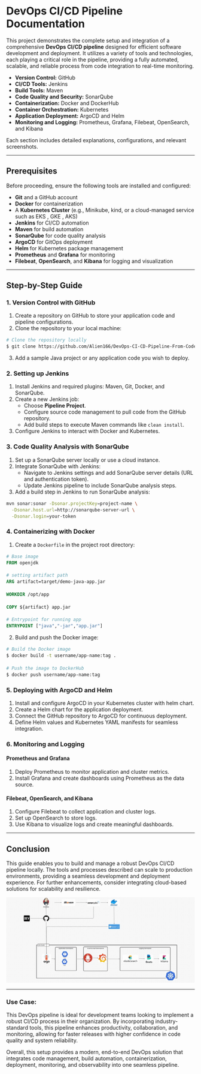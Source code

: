# DevOps CI/CD Pipeline Documentation

This project demonstrates the complete setup and integration of a comprehensive **DevOps CI/CD pipeline** designed for efficient software development and deployment. It utilizes a variety of tools and technologies, each playing a critical role in the pipeline, providing a fully automated, scalable, and reliable process from code integration to real-time monitoring.

- **Version Control:** GitHub
- **CI/CD Tools:** Jenkins
- **Build Tools:** Maven
- **Code Quality and Security:** SonarQube
- **Containerization:** Docker and DockerHub
- **Container Orchestration:** Kubernetes
- **Application Deployment:** ArgoCD and Helm
- **Monitoring and Logging:** Prometheus, Grafana, Filebeat, OpenSearch, and Kibana

Each section includes detailed explanations, configurations, and relevant screenshots.

---

## Prerequisites
Before proceeding, ensure the following tools are installed and configured:

- **Git** and a GitHub account
- **Docker** for containerization
- A **Kubernetes Cluster** (e.g., Minikube, kind, or a cloud-managed service such as EKS , GKE , AKS)
- **Jenkins** for CI/CD automation
- **Maven** for build automation
- **SonarQube** for code quality analysis
- **ArgoCD** for GitOps deployment
- **Helm** for Kubernetes package management
- **Prometheus** and **Grafana** for monitoring
- **Filebeat**, **OpenSearch**, and **Kibana** for logging and visualization

---

## Step-by-Step Guide

### 1. **Version Control with GitHub**
1. Create a repository on GitHub to store your application code and pipeline configurations.
2. Clone the repository to your local machine:

```bash
# Clone the repository locally
$ git clone https://github.com/Alien166/DevOps-CI-CD-Pipeline-From-Code-to-Monitoring.git
```
3. Add a sample Java project or any application code you wish to deploy.

### 2. **Setting up Jenkins**
1. Install Jenkins and required plugins: Maven, Git, Docker, and SonarQube.
2. Create a new Jenkins job:
   - Choose **Pipeline Project**.
   - Configure source code management to pull code from the GitHub repository.
   - Add build steps to execute Maven commands like `clean install`.
3. Configure Jenkins to interact with Docker and Kubernetes.

### 3. **Code Quality Analysis with SonarQube**
1. Set up a SonarQube server locally or use a cloud instance.
2. Integrate SonarQube with Jenkins:
   - Navigate to Jenkins settings and add SonarQube server details (URL and authentication token).
   - Update Jenkins pipeline to include SonarQube analysis steps.
3. Add a build step in Jenkins to run SonarQube analysis:

```bash
mvn sonar:sonar -Dsonar.projectKey=project-name \
  -Dsonar.host.url=http://sonarqube-server-url \
  -Dsonar.login=your-token
```

### 4. **Containerizing with Docker**
1. Create a `Dockerfile` in the project root directory:

```dockerfile
# Base image 
FROM openjdk

# setting artifact path
ARG artifact=target/demo-java-app.jar

WORKDIR /opt/app

COPY ${artifact} app.jar

# Entrypoint for running app
ENTRYPOINT ["java","-jar","app.jar"]
```
2. Build and push the Docker image:

```bash
# Build the Docker image
$ docker build -t username/app-name:tag .

# Push the image to DockerHub
$ docker push username/app-name:tag
```

### 5. **Deploying with ArgoCD and Helm**
1. Install and configure ArgoCD in your Kubernetes cluster with helm chart.
2. Create a Helm chart for the application deployment.
3. Connect the GitHub repository to ArgoCD for continuous deployment.
4. Define Helm values and Kubernetes YAML manifests for seamless integration.

### 6. **Monitoring and Logging**

#### Prometheus and Grafana
1. Deploy Prometheus to monitor application and cluster metrics.
2. Install Grafana and create dashboards using Prometheus as the data source.

#### Filebeat, OpenSearch, and Kibana
1. Configure Filebeat to collect application and cluster logs.
2. Set up OpenSearch to store logs.
3. Use Kibana to visualize logs and create meaningful dashboards.

---

## Conclusion
This guide enables you to build and manage a robust DevOps CI/CD pipeline locally. The tools and processes described can scale to production environments, providing a seamless development and deployment experience. For further enhancements, consider integrating cloud-based solutions for scalability and resilience.

![Pipeline Diagram](./img/CICD.gif)

---

### Use Case:

This DevOps pipeline is ideal for development teams looking to implement a robust CI/CD process in their organization. By incorporating industry-standard tools, this pipeline enhances productivity, collaboration, and monitoring, allowing for faster releases with higher confidence in code quality and system reliability.

Overall, this setup provides a modern, end-to-end DevOps solution that integrates code management, build automation, containerization, deployment, monitoring, and observability into one seamless pipeline.
